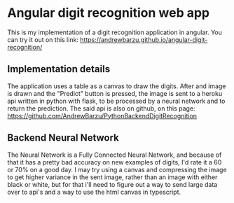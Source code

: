 # Angular digit recognition web app

This is my implementation of a digit recognition application in angular. You can try it out on this link: https://andrewbarzu.github.io/angular-digit-recognition/

## Implementation details

The application uses a table as a canvas to draw the digits. After and image is drawn and the "Predict" button is pressed, the image is sent to a heroku api written in python with flask, to be processed by a neural network and to return the prediction. The said api is also on github, on this page: https://github.com/AndrewBarzu/PythonBackendDigitRecognition

## Backend Neural Network

The Neural Network is a Fully Connected Neural Network, and because of that it has a pretty bad accuracy on new examples of digits, I'd rate it a 60 or 70% on a good day. I may try using a canvas and compressing the image to get higher variance in the sent image, rather than an image with either black or white, but for that i'll need to figure out a way to send large data over to api's and a way to use the html canvas in typescript.
